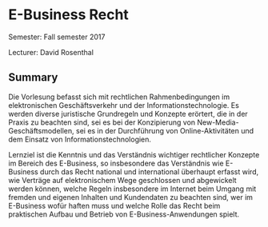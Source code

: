 # E-Business Recht

Semester: Fall semester 2017

Lecturer: David Rosenthal

## Summary

Die Vorlesung befasst sich mit rechtlichen Rahmenbedingungen im elektronischen Geschäftsverkehr und der Informationstechnologie. Es werden diverse juristische Grundregeln und Konzepte erörtert, die in der Praxis zu beachten sind, sei es bei der Konzipierung von New-Media-Geschäftsmodellen, sei es in der Durchführung von Online-Aktivitäten und dem Einsatz von Informationstechnologien.

Lernziel ist die Kenntnis und das Verständnis wichtiger rechtlicher Konzepte im Bereich des E-Business, so insbesondere das Verständnis wie E-Business durch das Recht national und international überhaupt erfasst wird, wie Verträge auf elektronischem Wege geschlossen und abgewickelt werden können, welche Regeln insbesondere im Internet beim Umgang mit fremden und eigenen Inhalten und Kundendaten zu beachten sind, wer im E-Business wofür haften muss und welche Rolle das Recht beim praktischen Aufbau und Betrieb von E-Business-Anwendungen spielt.